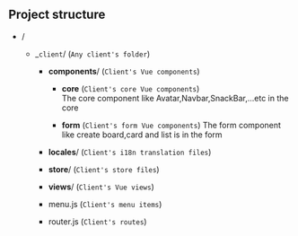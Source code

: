 ## Project structure

- /

  - _`client`/ (`Any client's folder`)

    - **components**/ (`Client's Vue components`)

      - **core** (`Client's core Vue components`)   
      The core component like Avatar,Navbar,SnackBar,...etc in the core

      - **form** (`Client's form Vue components`) The form component like create board,card and list is in the form

    - **locales**/ (`Client's i18n translation files`)

    - **store**/ (`Client's store files`)

    - **views**/ (`Client's Vue views`)

    - menu.js (`Client's menu items`)

    - router.js (`Client's routes`)
